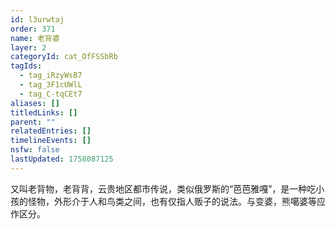 ```yaml
---
id: l3urwtaj
order: 371
name: 老背婆
layer: 2
categoryId: cat_OfFSSbRb
tagIds:
  - tag_iRzyWsB7
  - tag_3F1cUWlL
  - tag_C-tqCEt7
aliases: []
titledLinks: []
parent: ""
relatedEntries: []
timelineEvents: []
nsfw: false
lastUpdated: 1758087125
---
```


又叫老背物，老背背，云贵地区都市传说，类似俄罗斯的“芭芭雅嘎”，是一种吃小孩的怪物，外形介于人和鸟类之间，也有仅指人贩子的说法。与变婆，熊噶婆等应作区分。